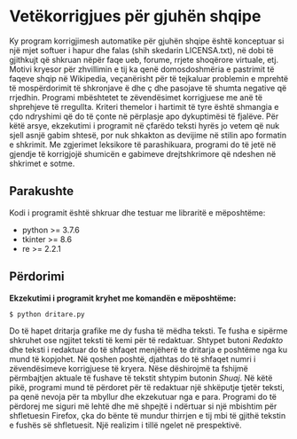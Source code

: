 # Vetëkorrigjues për gjuhën shqipe

Ky program korrigjimesh automatike për gjuhën shqipe është konceptuar si
një mjet softuer i hapur dhe falas (shih skedarin LICENSA.txt), në dobi të
gjithkujt që shkruan nëpër faqe ueb, forume, rrjete shoqërore virtuale, etj.
Motivi kryesor për zhvillimin e tij ka qenë domosdoshmëria e pastrimit të
faqeve shqip në Wikipedia, veçanërisht për të tejkaluar problemin e mprehtë
të mospërdorimit të shkronjave ë dhe ç dhe pasojave të shumta negative që
rrjedhin. Programi mbështetet te zëvendësimet korrigjuese me anë të
shprehjeve të rregullta. Kriteri themelor i hartimit të tyre është shmangia
e çdo ndryshimi që do të çonte në përplasje apo dykuptimësi të fjalëve. Për
këtë arsye, ekzekutimi i programit në çfarëdo teksti hyrës jo vetem që nuk
sjell asnjë gabim shtesë, por nuk shkakton as devijime në stilin apo formatin
e shkrimit. Me zgjerimet leksikore të parashikuara, programi do të jetë në
gjendje të korrigjojë shumicën e gabimeve drejtshkrimore që ndeshen në
shkrimet e sotme.

## Parakushte

Kodi i programit është shkruar dhe testuar me libraritë e mëposhtëme:
- python >= 3.7.6
- tkinter >= 8.6
- re >= 2.2.1

## Përdorimi

**Ekzekutimi i programit kryhet me komandën e mëposhtëme:**

```
$ python dritare.py
```
Do të hapet dritarja grafike me dy fusha të mëdha teksti. Te fusha 
e sipërme shkruhet ose ngjitet teksti të kemi për të redaktuar. Shtypet
butoni *Redakto* dhe teksti i redaktuar do të shfaqet menjëherë te dritarja
e poshtëme nga ku mund të kopjohet. Në qoshen poshtë, djathtas do të 
shfaqet numri i zëvendësimeve korrigjuese të kryera. Nëse dëshirojmë ta
fshijmë përmbajtjen aktuale të fushave të tekstit shtypim butonin *Shuaj*.
Në këtë pikë, programi mund të përdoret për të redaktuar një shkëputje
tjetër teksti, pa qenë nevoja për ta mbyllur dhe ekzekutuar nga e para.
Programi do të përdorej me siguri më lehtë dhe më shpejtë i ndërtuar si një 
mbishtim për shfletuesin Firefox, çka do bënte të mundur thirrjen e tij
mbi të gjithë tekstin e fushës së shfletuesit. Një realizim i tillë ngelet
në prespektivë.